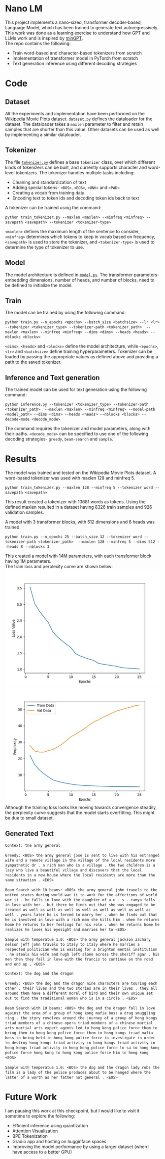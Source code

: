 # Nano LM
This project implements a nano-sized, transformer decoder-based, Language Model, which has been trained to generate text autoregressively. This work was done as a learning exercise to understand how GPT and LLMs work and is inspired by [minGPT](https://github.com/karpathy/minGPT).
<br>
The repo contains the following:
- Train word-based and character-based tokenizers from scratch
- Implementation of transformer model in PyTorch from scratch
- Text generation inference using different decoding strategies

# Code
## Dataset
All the experiments and implementation have been performed on the [Wikipedia Movie Plots](https://www.kaggle.com/datasets/jrobischon/wikipedia-movie-plots) dataset. [`dataset.py`](dataset.py) defines the dataloader for the dataset. The dataloader takes a `maxlen` parameter to filter and retain samples that are shorter than this value. Other datasets can be used as well by implementing a similar dataloader.

## Tokenizer
The file [`tokenizer.py`](tokenizer.py) defines a base `Tokenizer` class, over which different kinds of tokenizers can be built, and currently supports character and word-level tokenizers. The tokenizer handles multiple tasks including:
- Cleaning and standardization of text
- Adding special tokens- `<BOS>`, `<EOS>`, `<UNK>` and `<PAD>`
- Creating a vocab from training data
- Encoding text to token ids and decoding token ids back to text

A tokenizer can be trained using the command:
```
python train_tokenizer.py --maxlen <maxlen> --minfreq <minfreq> --savepath <savepath> --tokenizer <tokenizer-type>
```
`<maxlen>` defines the maximum length of the sentence to consider, `<minfreq>` determines which tokens to keep in vocab based on frequency, `<savepath>` is used to store the tokenizer, and `<tokenizer-type>` is used to determine the type of tokenizer to use.

## Model
The model architecture is defined in [`model.py`](model.py). The transformer parameters- embedding dimensions, number of heads, and number of blocks, need to be defined to initialize the model.

## Train
The model can be trained by using the following command:
```
python train.py --n_epochs <epochs> --batch_size <batchsize> --lr <lr> --tokenizer <tokenizer_type> --tokenizer-path <tokenizer_path>  --maxlen <maxlen> --minfreq <minfreq> --dims <dims> --heads <heads> --nblocks <blocks>
```
`<dims>`, `<heads>` and `<blocks>` define the model architecture, while `<epochs>`, `<lr>` and `<batchsize>` define training hyperparameters. Tokenizer can be loaded by passing the appropriate values as defined above and providing a path to the saved tokenizer.

## Inference and Text generation
The trained model can be used for text generation using the following command:
```
python inference.py --tokenizer <tokenizer_type> --tokenizer-path <tokenizer_path>  --maxlen <maxlen> --minfreq <minfreq> --model-path <model_path> --dims <dims> --heads <heads> --nblocks <blocks> --decode-mode <decode_mode>
```
The command requires the tokenizer and model parameters, along with their paths. `<decode_mode>` can be specified to use one of the following decoding strategies- `greedy`, `beam-search` and `sample`. 


# Results
The model was trained and tested on the Wikipedia Movie Plots dataset. A word-based tokenizer was used with maxlen 128 and minfreq 5.
```
python train_tokenizer.py --maxlen 128 --minfreq 5 --tokenizer word --savepath <savepath>
```
This result created a tokenizer with 10681 words as tokens. Using the defined maxlen resulted in a dataset having 8326 train samples and 926 validation samples.

A model with 3 transformer blocks, with 512 dimensions and 8 heads was trained:
```
python train.py --n_epochs 25 --batch_size 32 --tokenizer word --tokenizer-path <tokenizer_path>  --maxlen 128 --minfreq 5 --dims 512 --heads 8 --nblocks 3
```
This created a model with 14M parameters, with each transformer block having 1M parameters.
<br>
The train loss and perplexity curve are shown below: <br>
![Train Loss](imgs/train-loss-curve.jpg "Train Loss")
![Perplexity](imgs/perplexity-curve.jpg "Perplexity")
<br>
Although the training loss looks like moving towards convergence steadily, the perplexity curve suggests that the model starts overfitting. This might be due to small dataset. 

## Generated Text
```
Context: the army general

Greedy: <BOS> the army general jose is sent to live with his estranged wife and a remote village in the village of the local residents more sympathetic dr . a rich man who is a village . the two children is a lazy who live a beautiful village and discovers that the local residents in a new house where the local residents are more than the same situation . <EOS>

Beam Search with 10 beams: <BOS> the army general john travels to the united states during world war ii to work for the affections of world war ii . he falls in love with the daughter of a u . s . ramya falls in love with her . but there he finds out that she was engaged to be treated as well as well as well as well as well as well as well as well . years later he is forced to marry her . when he finds out that he is involved in love with a rich man she kills him . when he returns home he returns to her feelings for his role . when he returns home he realizes he loses his eyesight and marries her to <EOS>

Sample with temperatue 1.0: <BOS> the army general jackson zachary nelson jeff john travels to italy to italy where he marries a respected politician who is waiting for a brighton mental institution . he steals his wife and hugh left alone across the sheriff agar . his men then they fall in love with the francis to continue on the road and end up . <EOS>
```

```
Context: the dog and the dragon

Greedy: <BOS> the dog and the dragon nine characters are touring each other . their lives and the two stories are in their lives . they all around them have a different moral of bird and their own unique set out to find the traditional woman who is in a circle . <EOS>

Beam Search with 10 beams: <BOS> the dog and the dragon fall in love against the area of a group of hong kong mafia boss a drug smuggling ring . the story revolves around the journey of a group of hong kongs triad members of a chinese opera triad members of a chinese martial arts martial arts expert agents led to hong kong police force them to bring them to hong kong police force them to hong kongs triad mafia boss to being held in hong kong police force to investigate in order to destroy hong kongs triad activity in hong kongs triad activity in hong kongs triad activity in hong kong police force lo sa to hong kong police force hong kong to hong kong police force him to hong kong <EOS>

Sample with temperatue 1.0: <BOS> the dog and the dragon lady robs the film is a lady of the police produces about to be hanged where the latter of a worth as her father not general . <EOS>
```


# Future Work
I am pausing this work at this checkpoint, but I would like to visit it sometime to explore the following:
- Efficient inference using quantization
- Attention Visualization
- BPE Tokenization
- Gradio app and hosting on hugginface spaces
- Improving the model performance by using a larger dataset (when I have access to a better GPU)